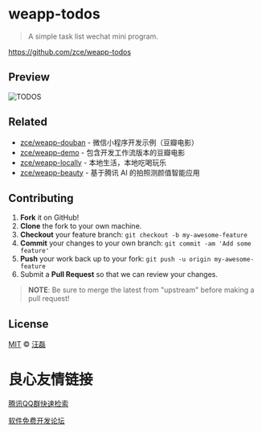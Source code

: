 # weapp-todos

> A simple task list wechat mini program.

https://github.com/zce/weapp-todos

## Preview

![TODOS](https://user-images.githubusercontent.com/6166576/30123852-e4558ed2-9365-11e7-87a3-4c738b337550.png)

## Related

- [zce/weapp-douban](https://github.com/zce/weapp-douban) - 微信小程序开发示例（豆瓣电影）
- [zce/weapp-demo](https://github.com/zce/weapp-demo) - 包含开发工作流版本的豆瓣电影
- [zce/weapp-locally](https://github.com/zce/weapp-locally) - 本地生活，本地吃喝玩乐
- [zce/weapp-beauty](https://github.com/zce/weapp-beauty) - 基于腾讯 AI 的拍照测颜值智能应用

## Contributing

1. **Fork** it on GitHub!
2. **Clone** the fork to your own machine.
3. **Checkout** your feature branch: `git checkout -b my-awesome-feature`
4. **Commit** your changes to your own branch: `git commit -am 'Add some feature'`
5. **Push** your work back up to your fork: `git push -u origin my-awesome-feature`
6. Submit a **Pull Request** so that we can review your changes.

> **NOTE**: Be sure to merge the latest from "upstream" before making a pull request!

## License

[MIT](LICENSE) &copy; [汪磊](https://zce.me)


 # 良心友情链接

[腾讯QQ群快速检索](http://u.720life.cn/s/8cf73f7c)

[软件免费开发论坛](http://u.720life.cn/s/bbb01dc0)